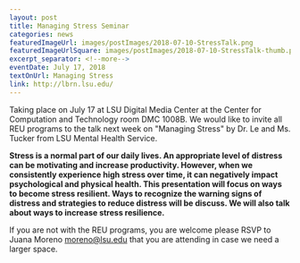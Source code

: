 ```yaml
--- 
layout: post
title: Managing Stress Seminar
categories: news
featuredImageUrl: images/postImages/2018-07-10-StressTalk.png
featuredImageUrlSquare: images/postImages/2018-07-10-StressTalk-thumb.png
excerpt_separator: <!--more-->
eventDate: July 17, 2018
textOnUrl: Managing Stress
link: http://lbrn.lsu.edu/
--- 
```

Taking place on July 17 at LSU Digital Media Center at the Center for Computation and Technology room DMC 1008B. We would like to invite all REU programs to the talk next week on "Managing Stress" by Dr. Le and Ms. Tucker from LSU Mental Health Service.<!--more-->

__Stress is a normal part of our daily lives. An appropriate level of distress can be motivating and increase productivity. However, when we consistently experience high stress over time, it can negatively impact psychological and physical health. This presentation will focus on ways to become stress resilient. Ways to recognize the warning signs of distress and strategies to reduce distress will be discuss. We will also talk about ways to increase stress resilience.__

If you are not with the REU programs, you are welcome please RSVP to Juana Moreno <moreno@lsu.edu> that you are attending in case we need a larger space.